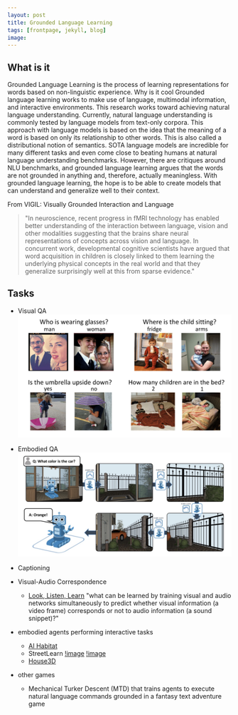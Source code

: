 ```yaml
---
layout: post
title: Grounded Language Learning
tags: [frontpage, jekyll, blog]
image:
---
```


<!--end_excerpt-->
## What is it
Grounded Language Learning is the process of learning representations for words based on non-linguistic experience.
Why is it cool
Grounded language learning works to make use of language, multimodal information, and interactive environments. This research works toward achieving natural language understanding. Currently, natural language understanding is commonly tested by language models from text-only corpora. This approach with language models is based on the idea that the meaning of a word is based on only its relationship to other words. This is also called a distributional notion of semantics. SOTA language models are incredible for many different tasks and even come close to beating humans at natural language understanding benchmarks. However, there are critiques around NLU benchmarks, and grounded language learning argues that the words are not grounded in anything and, therefore, actually meaningless. With grounded language learning, the hope is to be able to create models that can understand and generalize well to their context.

From VIGIL: Visually Grounded Interaction and Language
> "In neuroscience, recent progress in fMRI technology has enabled better understanding of the interaction between language, vision and other modalities suggesting that the brains share neural representations of concepts across vision and language.
In concurrent work, developmental cognitive scientists have argued that word acquisition in children is closely linked to them learning the underlying physical concepts in the real world and that they generalize surprisingly well at this from sparse evidence."
>
## Tasks
- Visual QA
![image](/images/posts/visual_qa.png)

- Embodied QA
![image](/images/posts/embodied_qa.png)

- Captioning

- Visual-Audio Correspondence
    - [Look, Listen, Learn]("https://arxiv.org/abs/1705.08168") "what can be learned by training visual and audio networks simultaneously to predict whether visual information (a video frame) corresponds or not to audio information (a sound snippet)?"
- embodied agents performing interactive tasks
    - [AI Habitat](https://aihabitat.org/)
    - StreetLearn
    [!image](/images/posts/street_learn.png)
    [!image](/images/posts/street_learn2.png)
    - [House3D](https://github.com/facebookresearch/House3D)
- other games
    - Mechanical Turker Descent (MTD) that trains agents to execute natural language commands grounded in a fantasy text adventure game
